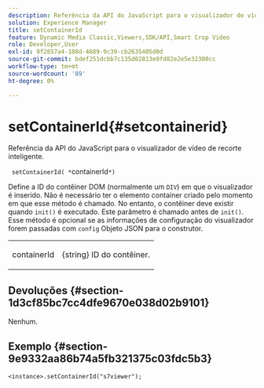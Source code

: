 ```yaml
---
description: Referência da API do JavaScript para o visualizador de vídeo de recorte inteligente.
solution: Experience Manager
title: setContainerId
feature: Dynamic Media Classic,Viewers,SDK/API,Smart Crop Video
role: Developer,User
exl-id: 9f2857a4-108d-4689-9c39-cb2635405d0d
source-git-commit: bdef251dcbb7c135d02813e9fd82e2e5e32300cc
workflow-type: tm+mt
source-wordcount: '89'
ht-degree: 0%

---
```


# setContainerId{#setcontainerid}

Referência da API do JavaScript para o visualizador de vídeo de recorte inteligente.

` setContainerId( *`containerId`*)`

Define a ID do contêiner DOM (normalmente um `DIV`) em que o visualizador é inserido. Não é necessário ter o elemento container criado pelo momento em que esse método é chamado. No entanto, o contêiner deve existir quando `init()` é executado. Este parâmetro é chamado antes de `init()`. Esse método é opcional se as informações de configuração do visualizador forem passadas com `config` Objeto JSON para o construtor.

<table id="table_896DFF34A68A403DB93A6D597461A573"> 
 <tbody> 
  <tr> 
   <td colname="col1"> <p> <span class="codeph"> <span class="varname"> containerId </span> </span> </p> </td> 
   <td colname="col2"> <p> <span class="codeph"> {string} </span> ID do contêiner. </p> </td> 
  </tr> 
 </tbody> 
</table>

## Devoluções {#section-1d3cf85bc7cc4dfe9670e038d02b9101}

Nenhum.

## Exemplo {#section-9e9332aa86b74a5fb321375c03fdc5b3}

```
<instance>.setContainerId("s7viewer");
```
